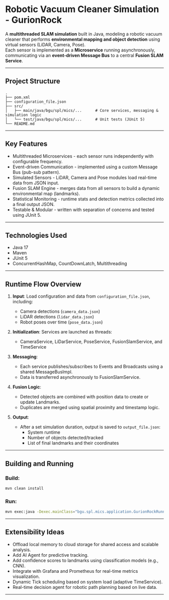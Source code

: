 # Robotic Vacuum Cleaner Simulation - GurionRock

A **multithreaded SLAM simulation** built in Java, modeling a robotic vacuum cleaner that performs **environmental mapping and object detection** using virtual sensors (LiDAR, Camera, Pose).  
Each sensor is implemented as a **Microservice** running asynchronously, communicating via an **event-driven Message Bus** to a central **Fusion SLAM Service**.

---

## Project Structure

```
.
├── pom.xml
├── configuration_file.json
├── src/
│   ├── main/java/bgu/spl/mics/...      # Core services, messaging & simulation logic
│   └── test/java/bgu/spl/mics/...      # Unit tests (JUnit 5)
└── README.md
```

---

## Key Features

- Multithreaded Microservices - each sensor runs independently with configurable frequency.
- Event-driven Communication - implemented using a custom Message Bus (pub-sub pattern).
- Simulated Sensors - LiDAR, Camera and Pose modules load real-time data from JSON input.
- Fusion SLAM Engine - merges data from all sensors to build a dynamic environmental map (landmarks).
- Statistical Monitoring - runtime stats and detection metrics collected into a final output JSON.
- Testable & Modular - written with separation of concerns and tested using JUnit 5.

---

## Technologies Used

- Java 17
- Maven
- JUnit 5
- ConcurrentHashMap, CountDownLatch, Multithreading

---

## Runtime Flow Overview

1. **Input**: Load configuration and data from `configuration_file.json`, including:
   - Camera detections (`camera_data.json`)
   - LiDAR detections (`lidar_data.json`)
   - Robot poses over time (`pose_data.json`)

2. **Initialization**: Services are launched as threads:
   - CameraService, LiDarService, PoseService, FusionSlamService, and TimeService

3. **Messaging**:
   - Each service publishes/subscribes to Events and Broadcasts using a shared MessageBusImpl.
   - Data is transferred asynchronously to FusionSlamService.

4. **Fusion Logic**:
   - Detected objects are combined with position data to create or update Landmarks.
   - Duplicates are merged using spatial proximity and timestamp logic.

5. **Output**:
   - After a set simulation duration, output is saved to `output_file.json`:
     - System runtime
     - Number of objects detected/tracked
     - List of final landmarks and their coordinates

---

## Building and Running

### Build:
```bash
mvn clean install
```

### Run:
```bash
mvn exec:java -Dexec.mainClass="bgu.spl.mics.application.GurionRockRunner" -Dexec.args="configuration_file.json"
```

---

## Extensibility Ideas

- Offload local memory to cloud storage for shared access and scalable analysis.
- Add AI Agent for predictive tracking.
- Add confidence scores to landmarks using classification models (e.g., CNN).
- Integrate with Grafana and Prometheus for real-time metrics visualization.
- Dynamic Tick scheduling based on system load (adaptive TimeService).
- Real-time decision agent for robotic path planning based on live data.

---
